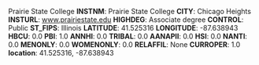 
Prairie State College
**INSTNM**: Prairie State College
**CITY**: Chicago Heights
**INSTURL**: www.prairiestate.edu
**HIGHDEG**: Associate degree
**CONTROL**: Public
**ST_FIPS**: Illinois
**LATITUDE**: 41.525316
**LONGITUDE**: -87.638943
**HBCU**: 0.0
**PBI**: 1.0
**ANNHI**: 0.0
**TRIBAL**: 0.0
**AANAPII**: 0.0
**HSI**: 0.0
**NANTI**: 0.0
**MENONLY**: 0.0
**WOMENONLY**: 0.0
**RELAFFIL**: None
**CURROPER**: 1.0
**location**: 41.525316, -87.638943